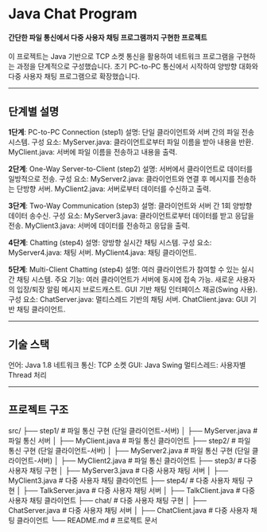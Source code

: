 # Java Chat Program
#### 간단한 파일 통신에서 다중 사용자 채팅 프로그램까지 구현한 프로젝트
이 프로젝트는 Java 기반으로 TCP 소켓 통신을 활용하여 네트워크 프로그램을 구현하는 과정을 단계적으로 구성했습니다. 초기 PC-to-PC 통신에서 시작하여 양방향 대화와 다중 사용자 채팅 프로그램으로 확장했습니다.

---

## 단계별 설명
**1단계**: PC-to-PC Connection (step1)
설명: 단일 클라이언트와 서버 간의 파일 전송 시스템.
구성 요소:
MyServer.java: 클라이언트로부터 파일 이름을 받아 내용을 반환.
MyClient.java: 서버에 파일 이름을 전송하고 내용을 출력.

**2단계**: One-Way Server-to-Client (step2)
설명: 서버에서 클라이언트로 데이터를 일방적으로 전송.
구성 요소:
MyServer2.java: 클라이언트와 연결 후 메시지를 전송하는 단방향 서버.
MyClient2.java: 서버로부터 데이터를 수신하고 출력.

**3단계**: Two-Way Communication (step3)
설명: 클라이언트와 서버 간 1회 양방향 데이터 송수신.
구성 요소:
MyServer3.java: 클라이언트로부터 데이터를 받고 응답을 전송.
MyClient3.java: 서버에 데이터를 전송하고 응답을 출력.

**4단계**: Chatting (step4)
설명: 양방향 실시간 채팅 시스템.
구성 요소:
MyServer4.java: 채팅 서버.
MyClient4.java: 채팅 클라이언트.

**5단계**: Multi-Client Chatting (step4)
설명: 여러 클라이언트가 참여할 수 있는 실시간 채팅 시스템.
주요 기능:
여러 클라이언트가 서버에 동시에 접속 가능.
새로운 사용자의 입장/퇴장 알림 메시지 브로드캐스트.
GUI 기반 채팅 인터페이스 제공(Swing 사용).
구성 요소:
ChatServer.java: 멀티스레드 기반의 채팅 서버.
ChatClient.java: GUI 기반 채팅 클라이언트.

---

## 기술 스택
언어: Java 1.8
네트워크 통신: TCP 소켓
GUI: Java Swing
멀티스레드: 사용자별 Thread 처리

---

## 프로젝트 구조
src/
├── step1/                 # 파일 통신 구현 (단일 클라이언트-서버)
│   ├── MyServer.java      # 파일 통신 서버
│   ├── MyClient.java      # 파일 통신 클라이언트
├── step2/                 # 파일 통신 구현 (단일 클라이언트-서버)
│   ├── MyServer2.java    # 파일 통신 구현 (단일 클라이언트-서버)
│   ├── MyClient2.java    # 파일 통신 클라이언트
├── step3/                 # 다중 사용자 채팅 구현
│   ├── MyServer3.java    # 다중 사용자 채팅 서버
│   ├── MyClient3.java    # 다중 사용자 채팅 클라이언트
├── step4/                 # 다중 사용자 채팅 구현
│   ├── TalkServer.java    # 다중 사용자 채팅 서버
│   ├── TalkClient.java    # 다중 사용자 채팅 클라이언트
├── chat/                 # 다중 사용자 채팅 구현
│   ├── ChatServer.java    # 다중 사용자 채팅 서버
│   ├── ChatClient.java    # 다중 사용자 채팅 클라이언트
└── README.md              # 프로젝트 문서

